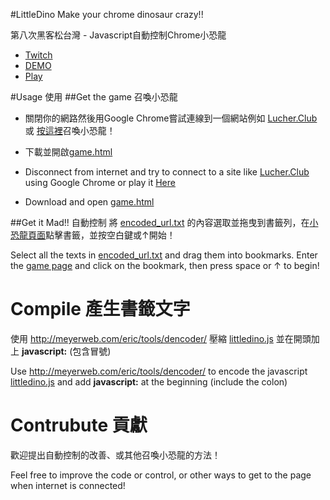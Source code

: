 #LittleDino
Make your chrome dinosaur crazy!!

第八次黑客松台灣 - Javascript自動控制Chrome小恐龍

- [Twitch](http://www.twitch.tv/haocherhong/)
- [DEMO](https://www.youtube.com/watch?v=T82g-VHqXh4&feature=youtu.be)
- [Play](http://lucher.club/littledino.html?utm_source=GitHub&utm_medium=README.md&utm_campaign=README.md)

#Usage 使用
##Get the game 召喚小恐龍
- 關閉你的網路然後用Google Chrome嘗試連線到一個網站例如 [Lucher.Club](http://lucher.club/?utm_source=GitHub&utm_medium=README.md&utm_campaign=README.md) 或 [按這裡](http://lucher.club/littledino.html?utm_source=GitHub&utm_medium=README.md&utm_campaign=README.md)召喚小恐龍！
- 下載並開啟[game.html](https://raw.githubusercontent.com/HaoCherHong/LittleDino/master/game.html)

- Disconnect from internet and try to connect to a site like [Lucher.Club](http://lucher.club/?utm_source=GitHub&utm_medium=README.md&utm_campaign=README.md) using Google Chrome or play it [Here](http://lucher.club/littledino.html?utm_source=GitHub&utm_medium=README.md&utm_campaign=README.md)
- Download and open [game.html](https://raw.githubusercontent.com/HaoCherHong/LittleDino/master/game.html)

##Get it Mad!! 自動控制 
將 [encoded_url.txt](https://raw.githubusercontent.com/HaoCherHong/LittleDino/master/encoded_url.txt) 的內容選取並拖曳到書籤列，在[小恐龍頁面](http://lucher.club/littledino.html?utm_source=GitHub&utm_medium=README.md&utm_campaign=README.md)點擊書籤，並按空白鍵或↑開始！

Select all the texts in [encoded_url.txt](https://raw.githubusercontent.com/HaoCherHong/LittleDino/master/encoded_url.txt) and drag them into bookmarks. Enter the [game page](http://lucher.club/littledino.html?utm_source=GitHub&utm_medium=README.md&utm_campaign=README.md) and click on the bookmark, then press space or ↑ to begin!


# Compile 產生書籤文字
使用 http://meyerweb.com/eric/tools/dencoder/ 壓縮 [littledino.js](https://raw.githubusercontent.com/HaoCherHong/LittleDino/master/littledino.js) 並在開頭加上 **javascript:** (包含冒號)

Use http://meyerweb.com/eric/tools/dencoder/ to encode the javascript [littledino.js](https://raw.githubusercontent.com/HaoCherHong/LittleDino/master/littledino.js) and add **javascript:** at the beginning (include the colon)

# Contrubute 貢獻
歡迎提出自動控制的改善、或其他召喚小恐龍的方法！

Feel free to improve the code or control, or other ways to get to the page when internet is connected!
